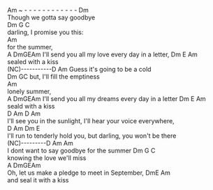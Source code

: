 Am ~ - - - - - - - - - - - - Dm   
    Though we gotta say goodbye   
Dm           G          C   
darling, I promise you this:   
        Am   
for the summer,   
A DmGEAm I'll send you all my love every day in a letter, Dm E Am    
   sealed with a kiss   
(NC)-----------D Am Guess it's going to be a cold    
Dm GC but, I'll fill the emptiness    
       Am   
lonely summer,   
A DmGEAm I'll send you all my dreams every day in a letter Dm E Am    
    seald with a kiss   
      D              Am             D                    Am   
I'll see you in the sunlight, I'll hear your voice everywhere,   
      D              Am             Dm                     E   
I'll run to tenderly hold you, but darling, you won't be there   
(NC)---------D Am Am   
I dont want to say goodbye for the summer Dm G C   
knowing the love we'll miss    
A DmGEAm   
Oh, let us make a pledge to meet in September, DmE Am    
  and seal it with a kiss   
   
